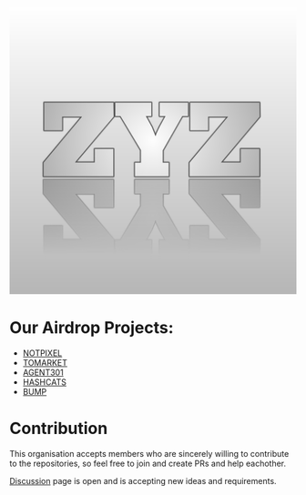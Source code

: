 <div align="center">
  <img src="zyz.jpg">
</div>

# Our Airdrop Projects:

- [NOTPIXEL](https://github.com/zyz-airdrops/notpixel-claimer)
- [TOMARKET](https://github.com/zyz-airdrops/tomarket-claimer)
- [AGENT301](https://github.com/zyz-airdrops/agent301-claimer)
- [HASHCATS](https://github.com/zyz-airdrops/hashcats-claimer)
- [BUMP](https://github.com/zyz-airdrops/bump-claimer)

# Contribution 

This organisation accepts members who are sincerely willing to contribute to the repositories, so feel free to join and create PRs and help eachother.

[Discussion](https://github.com/orgs/zyz-airdrops/discussions) page is open and is accepting new ideas and requirements.
